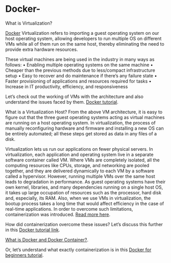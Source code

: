 # Docker-
What is Virtualization?

[Docker](https://stackify.com/docker-tutorial/) Virtualization refers to importing a guest operating system on our host operating system, allowing developers to run multiple OS on different VMs while all of them run on the same host, thereby eliminating the need to provide extra hardware resources.

These virtual machines are being used in the industry in many ways as follows:
•	Enabling multiple operating systems on the same machine
•	Cheaper than the previous methods due to less/compact infrastructure setup
•	Easy to recover and do maintenance if there’s any failure state
•	Faster provisioning of applications and resources required for tasks
•	Increase in IT productivity, efficiency, and responsiveness

Let’s check out the working of VMs with the architecture and also understand the issues faced by them. [Docker tutorial](https://stackify.com/docker-tutorial/).

What is a Virtualization Host?
From the above VM architecture, it is easy to figure out that the three guest operating systems acting as virtual machines are running on a host operating system. In virtualization, the process of manually reconfiguring hardware and firmware and installing a new OS can be entirely automated; all these steps get stored as data in any files of a disk.

Virtualization lets us run our applications on fewer physical servers. In virtualization, each application and operating system live in a separate software container called VM. Where VMs are completely isolated, all the computing resources like CPUs, storage, and networking are pooled together, and they are delivered dynamically to each VM by a software called a hypervisor.
However, running multiple VMs over the same host leads to degradation in performance. As guest operating systems have their own kernel, libraries, and many dependencies running on a single host OS, it takes up large occupation of resources such as the processor, hard disk and, especially, its RAM.
Also, when we use VMs in virtualization, the bootup process takes a long time that would affect efficiency in the case of real-time applications. In order to overcome such limitations, containerization was introduced. [Read more here](https://www.guru99.com/docker-tutorial.html).

How did containerization overcome these issues? Let’s discuss this further in this [Docker tutorial link](https://www.simplilearn.com/tutorials/docker-tutorial/what-is-docker-container).

[What is Docker and Docker Container?](https://www.simplilearn.com/tutorials/docker-tutorial).

Or, let’s understand what exactly containerization is in this [Docker for beginners tutorial](https://intellipaat.com/blog/tutorial/devops-tutorial/docker-tutorial/).
